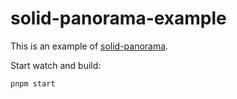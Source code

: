 # solid-panorama-example

This is an example of [solid-panorama](https://github.com/RobinCodeX/solid-panorama).

Start watch and build:

```
pnpm start
```
